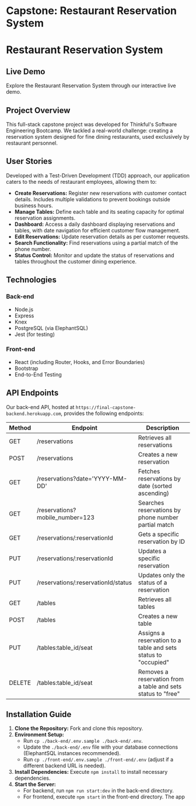 # Capstone: Restaurant Reservation System

# Restaurant Reservation System

## Live Demo

Explore the Restaurant Reservation System through our interactive live demo.

## Project Overview

This full-stack capstone project was developed for Thinkful's Software Engineering Bootcamp. We tackled a real-world challenge: creating a reservation system designed for fine dining restaurants, used exclusively by restaurant personnel.

## User Stories

Developed with a Test-Driven Development (TDD) approach, our application caters to the needs of restaurant employees, allowing them to:

- **Create Reservations:** Register new reservations with customer contact details. Includes multiple validations to prevent bookings outside business hours.
- **Manage Tables:** Define each table and its seating capacity for optimal reservation assignments.
- **Dashboard:** Access a daily dashboard displaying reservations and tables, with date navigation for efficient customer flow management.
- **Edit Reservations:** Update reservation details as per customer requests.
- **Search Functionality:** Find reservations using a partial match of the phone number.
- **Status Control:** Monitor and update the status of reservations and tables throughout the customer dining experience.

## Technologies

### Back-end

- Node.js
- Express
- Knex
- PostgreSQL (via ElephantSQL)
- Jest (for testing)

### Front-end

- React (including Router, Hooks, and Error Boundaries)
- Bootstrap
- End-to-End Testing

## API Endpoints

Our back-end API, hosted at `https://final-capstone-backend.herokuapp.com`, provides the following endpoints:

| Method | Endpoint                        | Description                                     |
| ------ | ------------------------------- | ----------------------------------------------- |
| GET    | /reservations                   | Retrieves all reservations                      |
| POST   | /reservations                   | Creates a new reservation                       |
| GET    | /reservations?date='YYYY-MM-DD' | Fetches reservations by date (sorted ascending) |
| GET    | /reservations?mobile_number=123 | Searches reservations by phone number partial match |
| GET    | /reservations/:reservationId    | Gets a specific reservation by ID              |
| PUT    | /reservations/:reservationId    | Updates a specific reservation                  |
| PUT    | /reservations/:reservationId/status | Updates only the status of a reservation     |
| GET    | /tables                         | Retrieves all tables                            |
| POST   | /tables                         | Creates a new table                             |
| PUT    | /tables:table_id/seat           | Assigns a reservation to a table and sets status to "occupied" |
| DELETE | /tables:table_id/seat           | Removes a reservation from a table and sets status to "free" |

## Installation Guide

1. **Clone the Repository:** Fork and clone this repository.
2. **Environment Setup:**
   - Run `cp ./back-end/.env.sample ./back-end/.env`.
   - Update the `./back-end/.env` file with your database connections (ElephantSQL instances recommended).
   - Run `cp ./front-end/.env.sample ./front-end/.env` (adjust if a different backend URL is needed).
3. **Install Dependencies:** Execute `npm install` to install necessary dependencies.
4. **Start the Server:**
   - For backend, run `npm run start:dev` in the back-end directory.
   - For frontend, execute `npm start` in the front-end directory. The app
